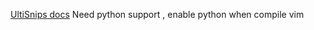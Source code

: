 

[UltiSnips docs](https://github.com/SirVer/ultisnips/blob/master/doc/UltiSnips.txt)
Need python support , enable python when compile vim
